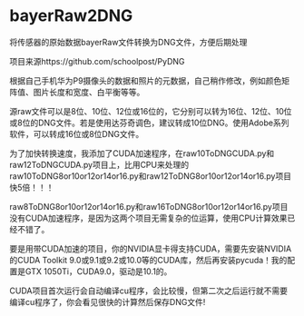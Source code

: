﻿# bayerRaw2DNG
将传感器的原始数据bayerRaw文件转换为DNG文件，方便后期处理

项目来源https://github.com/schoolpost/PyDNG

根据自己手机华为P9摄像头的数据和照片的元数据，自己稍作修改，例如颜色矩阵值、图片长度和宽度、白平衡等等。

源raw文件可以是8位、10位、12位或16位的，它分别可以转为16位、12位、10位或8位的DNG文件。若是使用达芬奇调色，建议转成10位DNG。使用Adobe系列软件，可以转成16位或8位DNG文件。

为了加快转换速度，我添加了CUDA加速程序，在raw10ToDNGCUDA.py和raw12ToDNGCUDA.py项目上，比用CPU来处理的raw10ToDNG8or10or12or14or16.py和raw12ToDNG8or10or12or14or16.py项目快5倍！！！

raw8ToDNG8or10or12or14or16.py和raw16ToDNG8or10or12or14or16.py项目没有CUDA加速程序，是因为这两个项目无需复杂的位运算，使用CPU计算效果已经不错了。

要是用带CUDA加速的项目，你的NVIDIA显卡得支持CUDA，需要先安装NVIDIA的CUDA Toolkit 9.0或9.1或9.2或10.0等的CUDA库，然后再安装pycuda！我的配置是GTX 1050Ti，CUDA9.0，驱动是10.1的。

CUDA项目首次运行会自动编译cu程序，会比较慢，但第二次之后运行就不需要编译cu程序了，你会看见很快的计算然后保存DNG文件!